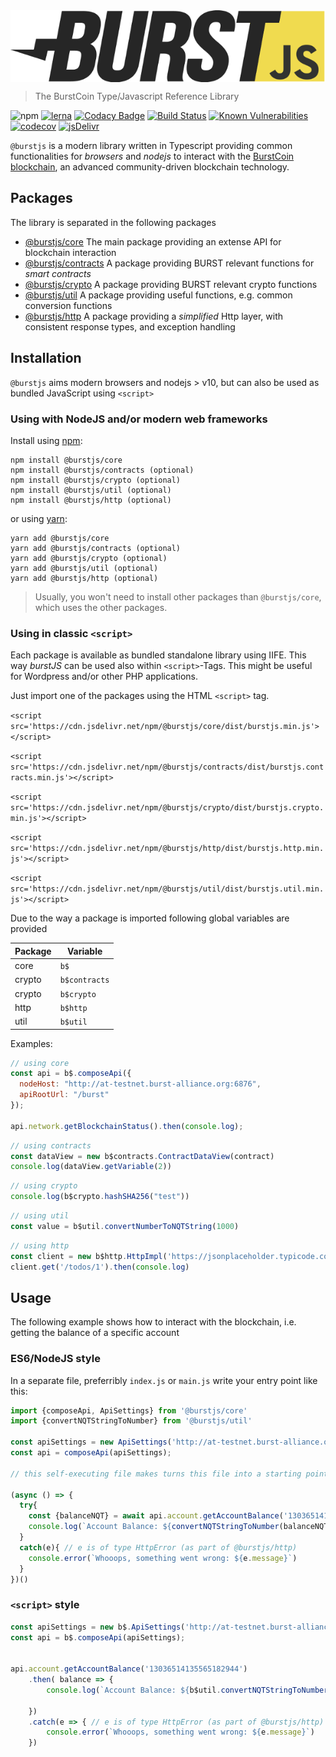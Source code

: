 <img src="../assets/burstjs.png" alt="burstjs" width="600" align="middle" />

> The BurstCoin Type/Javascript Reference Library

![npm](https://img.shields.io/npm/v/@burstjs/core.svg?style=flat)
[![lerna](https://img.shields.io/badge/maintained%20with-lerna-cc00ff.svg)](https://lernajs.io/)
[![Codacy Badge](https://api.codacy.com/project/badge/Grade/81a6119af03d4a7e8a55c65999884709)](https://www.codacy.com/app/ohager/phoenix?utm_source=github.com&amp;utm_medium=referral&amp;utm_content=burst-apps-team/phoenix&amp;utm_campaign=Badge_Grade)
[![Build Status](https://travis-ci.org/burst-apps-team/phoenix.svg?branch=develop)](https://travis-ci.org/burst-apps-team/phoenix) 
[![Known Vulnerabilities](https://snyk.io/test/github/burst-apps-team/phoenix/badge.svg?targetFile=lib%2Fpackage.json)](https://snyk.io/test/github/burst-apps-team/phoenix?targetFile=lib%2Fpackage.json)
[![codecov](https://codecov.io/gh/burst-apps-team/phoenix/branch/develop/graph/badge.svg)](https://codecov.io/gh/burst-apps-team/phoenix)
[![jsDelivr](https://data.jsdelivr.com/v1/package/npm/@burstjs/core/badge)](https://www.jsdelivr.com/package/npm/@burstjs/core)


`@burstjs` is a modern library written in Typescript providing common functionalities for _browsers_ and _nodejs_ to interact with the [BurstCoin blockchain](https://burstcoin.community/), 
an advanced community-driven blockchain technology.

## Packages

The library is separated in the following packages

- [@burstjs/core](./modules/core.html) The main package providing an extense API for blockchain interaction
- [@burstjs/contracts](./modules/contracts.html) A package providing BURST relevant functions for _smart contracts_
- [@burstjs/crypto](./modules/crypto.html) A package providing BURST relevant crypto functions
- [@burstjs/util](./modules/util.html) A package providing useful functions, e.g. common conversion functions 
- [@burstjs/http](./modules/http.html) A package providing a _simplified_ Http layer, with consistent response types, and exception handling


## Installation

`@burstjs` aims modern browsers and nodejs > v10, but can also be used as bundled JavaScript using `<script>` 

### Using with NodeJS and/or modern web frameworks

Install using [npm](https://www.npmjs.org/):

```
npm install @burstjs/core
npm install @burstjs/contracts (optional)
npm install @burstjs/crypto (optional)
npm install @burstjs/util (optional)
npm install @burstjs/http (optional)
```


or using [yarn](https://yarnpkg.com/):

``` yarn
yarn add @burstjs/core
yarn add @burstjs/contracts (optional)
yarn add @burstjs/crypto (optional)
yarn add @burstjs/util (optional)
yarn add @burstjs/http (optional)
```

> Usually, you won't need to install other packages than `@burstjs/core`, which uses the other packages.

### Using in classic `<script>`

Each package is available as bundled standalone library using IIFE. 
This way _burstJS_ can be used also within `<script>`-Tags. 
This might be useful for Wordpress and/or other PHP applications.

Just import one of the packages using the HTML `<script>` tag.

`<script src='https://cdn.jsdelivr.net/npm/@burstjs/core/dist/burstjs.min.js'></script>`

`<script src='https://cdn.jsdelivr.net/npm/@burstjs/contracts/dist/burstjs.contracts.min.js'></script>`

`<script src='https://cdn.jsdelivr.net/npm/@burstjs/crypto/dist/burstjs.crypto.min.js'></script>`

`<script src='https://cdn.jsdelivr.net/npm/@burstjs/http/dist/burstjs.http.min.js'></script>`

`<script src='https://cdn.jsdelivr.net/npm/@burstjs/util/dist/burstjs.util.min.js'></script>`

Due to the way a package is imported following global variables are provided


| Package | Variable |
|---------|----------|
|  core   |`b$`      |
|  crypto |`b$contracts`|
|  crypto |`b$crypto`|
|  http   |`b$http`  |
|  util   |`b$util`  |

Examples:

```js
// using core
const api = b$.composeApi({
  nodeHost: "http://at-testnet.burst-alliance.org:6876",
  apiRootUrl: "/burst"
});

api.network.getBlockchainStatus().then(console.log);
```

```js
// using contracts
const dataView = new b$contracts.ContractDataView(contract)
console.log(dataView.getVariable(2))
```

```js
// using crypto
console.log(b$crypto.hashSHA256("test"))
```

```js
// using util
const value = b$util.convertNumberToNQTString(1000)
```

```js
// using http
const client = new b$http.HttpImpl('https://jsonplaceholder.typicode.com/');
client.get('/todos/1').then(console.log)
```


## Usage

The following example shows how to interact with the blockchain, i.e. getting the balance of a specific account


### ES6/NodeJS style

In a separate file, preferribly `index.js` or `main.js` write your entry point like this:

```js
import {composeApi, ApiSettings} from '@burstjs/core'
import {convertNQTStringToNumber} from '@burstjs/util'

const apiSettings = new ApiSettings('http://at-testnet.burst-alliance.org:6876', 'burst');
const api = composeApi(apiSettings);

// this self-executing file makes turns this file into a starting point of your app

(async () => {
  try{
    const {balanceNQT} = await api.account.getAccountBalance('13036514135565182944')
    console.log(`Account Balance: ${convertNQTStringToNumber(balanceNQT)} BURST`)  
  }
  catch(e){ // e is of type HttpError (as part of @burstjs/http)
    console.error(`Whooops, something went wrong: ${e.message}`)      
  }
})()

```

### `<script>` style

```js
const apiSettings = new b$.ApiSettings('http://at-testnet.burst-alliance.org:6876', 'burst');
const api = b$.composeApi(apiSettings);


api.account.getAccountBalance('13036514135565182944')
    .then( balance => {
        console.log(`Account Balance: ${b$util.convertNQTStringToNumber(balance.balanceNQT)} BURST`)  
    
    })
    .catch(e => { // e is of type HttpError (as part of @burstjs/http)
        console.error(`Whooops, something went wrong: ${e.message}`)      
    })

```
